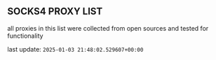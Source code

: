 ## SOCKS4 PROXY LIST

all proxies in this list were collected from open sources and tested for functionality

last update: `2025-01-03 21:48:02.529607+00:00`
